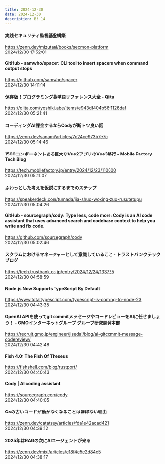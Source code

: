 ```yaml
---
title: 2024-12-30
date: 2024-12-30
description: B! 14
---
```


#### 実践セキュリティ監視基盤構築
https://zenn.dev/mizutani/books/secmon-platform<br>
2024/12/30 17:52:01<br>


#### GitHub - samwho/spacer: CLI tool to insert spacers when command output stops
https://github.com/samwho/spacer<br>
2024/12/30 14:11:14<br>


#### 保存版！プログラミング英単語リファレンス大全 - Qiita
https://qiita.com/yoshiki_abe/items/e943df404b56f1126daf<br>
2024/12/30 05:21:41<br>


#### コーディングAI課金するならCodyが断トツ良い話
https://zenn.dev/sanami/articles/7c24ce973b7e7c<br>
2024/12/30 05:14:46<br>


#### 1500コンポーネントある巨大なVue2アプリのVue3移行 - Mobile Factory Tech Blog
https://tech.mobilefactory.jp/entry/2024/12/23/110000<br>
2024/12/30 05:11:07<br>


#### ふわっとした考えを仮説にするまでのステップ
https://speakerdeck.com/tumada/jia-shuo-woxing-zuo-rusutetupu<br>
2024/12/30 05:04:26<br>


#### GitHub - sourcegraph/cody: Type less, code more: Cody is an AI code assistant that uses advanced search and codebase context to help you write and fix code.
https://github.com/sourcegraph/cody<br>
2024/12/30 05:02:46<br>


#### スクラムにおけるマネージャーとして意識していること - トラストバンクテックブログ
https://tech.trustbank.co.jp/entry/2024/12/24/133725<br>
2024/12/30 04:58:59<br>


#### Node.js Now Supports TypeScript By Default
https://www.totaltypescript.com/typescript-is-coming-to-node-23<br>
2024/12/30 04:43:35<br>


#### OpenAI APIを使ってgit commitメッセージやコードレビューをAIに任せましょう！ - GMOインターネットグループ グループ研究開発本部
https://recruit.gmo.jp/engineer/jisedai/blog/ai-gitcommit-message-codereview/<br>
2024/12/30 04:42:48<br>


#### Fish 4.0: The Fish Of Theseus
https://fishshell.com/blog/rustport/<br>
2024/12/30 04:40:43<br>


#### Cody | AI coding assistant
https://sourcegraph.com/cody<br>
2024/12/30 04:40:05<br>


#### Goの古いコードが動かなくなることはほぼない理由
https://zenn.dev/catatsuy/articles/fda1e42acad421<br>
2024/12/30 04:39:12<br>


#### 2025年はRAGの次にAIエージェントが来る
https://zenn.dev/mixi/articles/c18f4c5e2d84c5<br>
2024/12/30 04:38:17<br>


